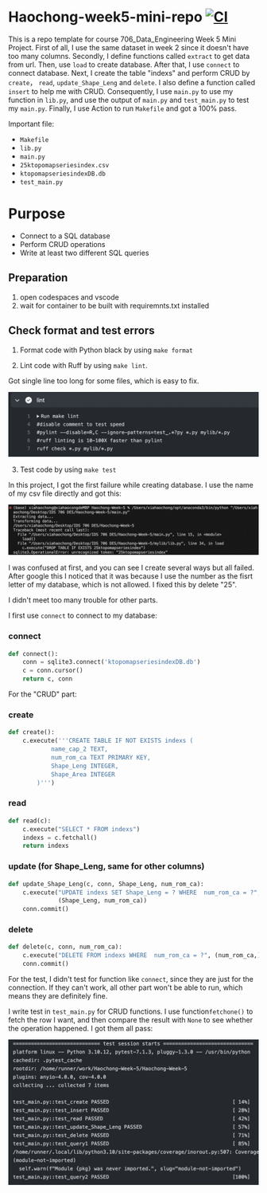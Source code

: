 # Haochong-week5-mini-repo [![CI](https://github.com/nogibjj/Haochong-Week-5/actions/workflows/cicd.yml/badge.svg)](https://github.com/nogibjj/Haochong-Week-5/actions/workflows/cicd.yml)
This is a repo template for course 706_Data_Engineering Week 5 Mini Project. First of all, I use the same dataset in week 2 since it doesn't have too many columns. Secondly, I define functions called `extract` to get data from url. Then, use `load` to create database. After that, I use `connect` to connect database.  Next, I create the table "indexs" and perform CRUD by `create`， `read`, `update_Shape_Leng` and `delete`. I also define a function called `insert` to help me with CRUD. Consequently, I use `main.py` to use my function in `lib.py`, and use the output of `main.py` and `test_main.py` to test my `main.py`. Finally, I use Action to run `Makefile` and got a 100% pass. 

Important file:
* `Makefile`
* `lib.py`
* `main.py`
* `25ktopomapseriesindex.csv`
* `ktopomapseriesindexDB.db`
* `test_main.py`

# Purpose
- Connect to a SQL database
- Perform CRUD operations
- Write at least two different SQL queries

## Preparation 
1. open codespaces and vscode
2. wait for container to be built with requiremnts.txt installed

## Check format and test errors
1. Format code with Python black by using `make format`

2. Lint code with Ruff by using `make lint`. 

Got single line too long for some files, which is easy to fix.

![Alt text](<截屏2023-09-28 下午1.14.01.png>)

3. Test code by using `make test`

In this project, I got the first failure while creating database. I use the name of my csv file directly and got this:

![Alt text](<截屏2023-09-27 下午11.54.39.png>)

I was confused at first, and you can see I create several ways but all failed. After google this I noticed that it was because I use the number as the fisrt letter of my database, which is not allowed. I fixed this by delete "25".


I didn't meet too many trouble for other parts.

I first use `connect` to connect to my database:

### connect
```python
def connect():
    conn = sqlite3.connect('ktopomapseriesindexDB.db')
    c = conn.cursor()
    return c, conn
```

For the "CRUD" part:

### create
```python
def create():
    c.execute('''CREATE TABLE IF NOT EXISTS indexs (
            name_cap_2 TEXT,
            num_rom_ca TEXT PRIMARY KEY,
            Shape_Leng INTEGER,
            Shape_Area INTEGER
        )''')
```

### read
```python
def read(c):
    c.execute("SELECT * FROM indexs")
    indexs = c.fetchall()
    return indexs
```

### update (for Shape_Leng, same for other columns)
```python
def update_Shape_Leng(c, conn, Shape_Leng, num_rom_ca):
    c.execute("UPDATE indexs SET Shape_Leng = ? WHERE  num_rom_ca = ?", 
              (Shape_Leng, num_rom_ca))
    conn.commit()
```

### delete
```python
def delete(c, conn, num_rom_ca):
    c.execute("DELETE FROM indexs WHERE  num_rom_ca = ?", (num_rom_ca,))
    conn.commit()
```

For the test, I didn't test for function like `connect`, since they are just for the connection. If they can't work, all other part won't be able to run, which means they are definitely fine.

I write test in `test_main.py` for CRUD functions. I use function`fetchone()` to fetch the row I want, and then compare the result with `None` to see whether the operation happened. I got them all pass:



![Alt text](<截屏2023-09-28 下午1.15.28.png>)


